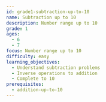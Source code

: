 ```yaml
---
id: grade1-subtraction-up-to-10
name: Subtraction up to 10
description: Number range up to 10
grade: 1
ages:
  - 6
  - 7
focus: Number range up to 10
difficulty: easy
learning_objectives:
  - Understand subtraction problems
  - Inverse operations to addition
  - Complete to 10
prerequisites:
  - addition-up-to-10
---
```

